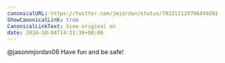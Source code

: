 ```yaml
---
canonicalURL: https://twitter.com/jmjordan/status/783311119796449281
ShowCanonicalLink: true
CanonicalLinkText: View original on
date: 2016-10-04T14:21:38+00:00
---
```

@jasonmjordan06 Have fun and be safe!